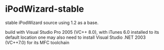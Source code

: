 # iPodWizard-stable
stable iPodWizard source using 1.2 as a base.

build with Visual Studio Pro 2005 (VC++ 8.0), with iTunes 6.0 installed to its default location
one may also need to install Visual Studio .NET 2003 (VC++7.0) for its MFC toolchain
